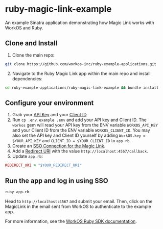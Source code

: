 # ruby-magic-link-example

An example Sinatra application demonstrating how Magic Link works with WorkOS and Ruby.

## Clone and Install

1. Clone the main repo:

```sh
git clone https://github.com/workos-inc/ruby-example-applications.git
```

2. Navigate to the Ruby Magic Link app within the main repo and install dependencies:

```sh
cd ruby-example-applications/ruby-magic-link-example && bundle install
```

## Configure your environment

1. Grab your [API Key](https://dashboard.workos.com/api-keys) and your [Client ID](https://dashboard.workos.com/configuration).
2. Run `cp .env.example .env` and add your API key and Client ID. The `workos` gem will read your API key from the ENV variable `WORKOS_API_KEY` and your Client ID from the ENV variable `WORKOS_CLIENT_ID`. You may also set the API key and Client ID yourself by adding `WorkOS.key = $YOUR_API_KEY` and `CLIENT_ID = $YOUR_CLIENT_ID` to `app.rb`.
2. Create an [SSO Connection for the Magic Link](https://dashboard.workos.com/sso/connections).
3. Add a [Redirect URI](https://dashboard.workos.com/sso/configuration) with the value `http://localhost:4567/callback`.
5. Update `app.rb`:

```ruby
REDIRECT_URI = "$YOUR_REDIRECT_URI"
```

## Run the app and log in using SSO

```sh
ruby app.rb
```

Head to `http://localhost:4567` and submit your email. Then, click on the MagicLink
in the email sent from WorkOS to authenticate to the example app.

For more information, see the [WorkOS Ruby SDK documentation](https://docs.workos.com/sdk/ruby).
